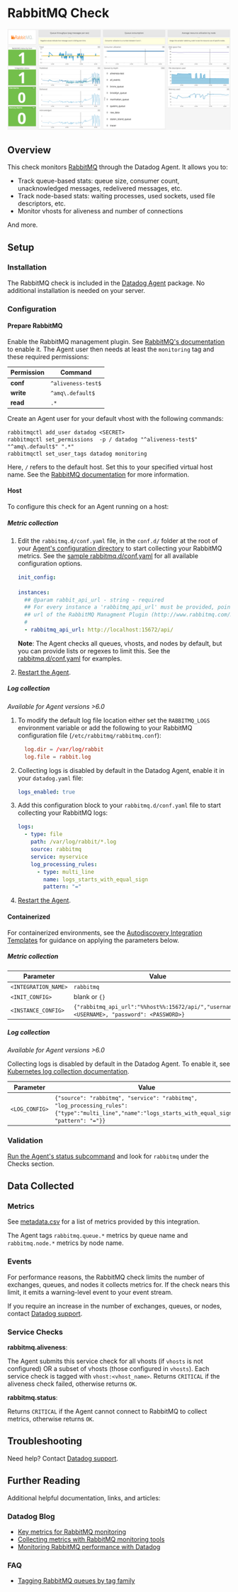 # RabbitMQ Check

![RabbitMQ Dashboard][1]

## Overview

This check monitors [RabbitMQ][2] through the Datadog Agent. It allows you to:

- Track queue-based stats: queue size, consumer count, unacknowledged messages, redelivered messages, etc.
- Track node-based stats: waiting processes, used sockets, used file descriptors, etc.
- Monitor vhosts for aliveness and number of connections

And more.

## Setup

### Installation

The RabbitMQ check is included in the [Datadog Agent][3] package. No additional installation is needed on your server.

### Configuration

#### Prepare RabbitMQ

Enable the RabbitMQ management plugin. See [RabbitMQ's documentation][4] to enable it. The Agent user then needs at least the `monitoring` tag and these required permissions:

| Permission | Command            |
| ---------- | ------------------ |
| **conf**   | `^aliveness-test$` |
| **write**  | `^amq\.default$`   |
| **read**   | `.*`               |

Create an Agent user for your default vhost with the following commands:

```text
rabbitmqctl add_user datadog <SECRET>
rabbitmqctl set_permissions  -p / datadog "^aliveness-test$" "^amq\.default$" ".*"
rabbitmqctl set_user_tags datadog monitoring
```

Here, `/` refers to the default host. Set this to your specified virtual host name. See the [RabbitMQ documentation][5] for more information.

<!-- xxx tabs xxx -->
<!-- xxx tab "Host" xxx -->

#### Host

To configure this check for an Agent running on a host:

##### Metric collection

1. Edit the `rabbitmq.d/conf.yaml` file, in the `conf.d/` folder at the root of your [Agent's configuration directory][6] to start collecting your RabbitMQ metrics. See the [sample rabbitmq.d/conf.yaml][7] for all available configuration options.

   ```yaml
   init_config:

   instances:
     ## @param rabbit_api_url - string - required
     ## For every instance a 'rabbitmq_api_url' must be provided, pointing to the api
     ## url of the RabbitMQ Managment Plugin (http://www.rabbitmq.com/management.html).
     #
     - rabbitmq_api_url: http://localhost:15672/api/
   ```

    **Note**: The Agent checks all queues, vhosts, and nodes by default, but you can provide lists or regexes to limit this. See the [rabbitmq.d/conf.yaml][7] for examples.

2. [Restart the Agent][8].

##### Log collection

_Available for Agent versions >6.0_

1. To modify the default log file location either set the `RABBITMQ_LOGS` environment variable or add the following to your RabbitMQ configuration file (`/etc/rabbitmq/rabbitmq.conf`):

   ```conf
     log.dir = /var/log/rabbit
     log.file = rabbit.log
   ```

2. Collecting logs is disabled by default in the Datadog Agent, enable it in your `datadog.yaml` file:

   ```yaml
   logs_enabled: true
   ```

3. Add this configuration block to your `rabbitmq.d/conf.yaml` file to start collecting your RabbitMQ logs:

   ```yaml
   logs:
     - type: file
       path: /var/log/rabbit/*.log
       source: rabbitmq
       service: myservice
       log_processing_rules:
         - type: multi_line
           name: logs_starts_with_equal_sign
           pattern: "="
   ```

4. [Restart the Agent][8].

<!-- xxz tab xxx -->
<!-- xxx tab "Containerized" xxx -->

#### Containerized

For containerized environments, see the [Autodiscovery Integration Templates][9] for guidance on applying the parameters below.

##### Metric collection

| Parameter            | Value                                        |
| -------------------- | -------------------------------------------- |
| `<INTEGRATION_NAME>` | `rabbitmq`                                   |
| `<INIT_CONFIG>`      | blank or `{}`                                |
| `<INSTANCE_CONFIG>`  | `{"rabbitmq_api_url":"%%host%%:15672/api/","username": <USERNAME>, "password": <PASSWORD>}` |

##### Log collection

_Available for Agent versions >6.0_

Collecting logs is disabled by default in the Datadog Agent. To enable it, see [Kubernetes log collection documentation][10].

| Parameter      | Value                                                                                                                                               |
| -------------- | --------------------------------------------------------------------------------------------------------------------------------------------------- |
| `<LOG_CONFIG>` | `{"source": "rabbitmq", "service": "rabbitmq", "log_processing_rules": {"type":"multi_line","name":"logs_starts_with_equal_sign", "pattern": "="}}` |

<!-- xxz tab xxx -->
<!-- xxz tabs xxx -->

### Validation

[Run the Agent's status subcommand][11] and look for `rabbitmq` under the Checks section.

## Data Collected

### Metrics

See [metadata.csv][12] for a list of metrics provided by this integration.

The Agent tags `rabbitmq.queue.*` metrics by queue name and `rabbitmq.node.*` metrics by node name.

### Events

For performance reasons, the RabbitMQ check limits the number of exchanges, queues, and nodes it collects metrics for. If the check nears this limit, it emits a warning-level event to your event stream.

If you require an increase in the number of exchanges, queues, or nodes, contact [Datadog support][13].

### Service Checks

**rabbitmq.aliveness**:<br>

The Agent submits this service check for all vhosts (if `vhosts` is not configured) OR a subset of vhosts (those configured in `vhosts`). Each service check is tagged with `vhost:<vhost_name>`. Returns `CRITICAL` if the aliveness check failed, otherwise returns `OK`.

**rabbitmq.status**:<br>

Returns `CRITICAL` if the Agent cannot connect to RabbitMQ to collect metrics, otherwise returns `OK`.

## Troubleshooting

Need help? Contact [Datadog support][13].

## Further Reading

Additional helpful documentation, links, and articles:

### Datadog Blog

- [Key metrics for RabbitMQ monitoring][14]
- [Collecting metrics with RabbitMQ monitoring tools][15]
- [Monitoring RabbitMQ performance with Datadog][16]

### FAQ

- [Tagging RabbitMQ queues by tag family][17]

[1]: https://raw.githubusercontent.com/DataDog/integrations-core/master/rabbitmq/images/rabbitmq_dashboard.png
[2]: https://www.rabbitmq.com
[3]: https://app.datadoghq.com/account/settings#agent
[4]: https://www.rabbitmq.com/management.html
[5]: https://www.rabbitmq.com/rabbitmqctl.8.html#set_permissions
[6]: https://docs.datadoghq.com/agent/guide/agent-configuration-files/#agent-configuration-directory
[7]: https://github.com/DataDog/integrations-core/blob/master/rabbitmq/datadog_checks/rabbitmq/data/conf.yaml.example
[8]: https://docs.datadoghq.com/agent/guide/agent-commands/#start-stop-and-restart-the-agent
[9]: https://docs.datadoghq.com/agent/kubernetes/integrations/
[10]: https://docs.datadoghq.com/agent/kubernetes/log/
[11]: https://docs.datadoghq.com/agent/guide/agent-commands/#agent-status-and-information
[12]: https://github.com/DataDog/integrations-core/blob/master/rabbitmq/metadata.csv
[13]: https://docs.datadoghq.com/help/
[14]: https://www.datadoghq.com/blog/rabbitmq-monitoring
[15]: https://www.datadoghq.com/blog/rabbitmq-monitoring-tools
[16]: https://www.datadoghq.com/blog/monitoring-rabbitmq-performance-with-datadog
[17]: https://docs.datadoghq.com/integrations/faq/tagging-rabbitmq-queues-by-tag-family/
